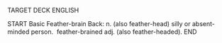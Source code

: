 TARGET DECK
ENGLISH

START
Basic
Feather-brain
Back: n. (also feather-head) silly or absent-minded person.  feather-brained adj. (also feather-headed).
END
